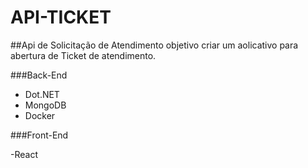 # API-TICKET
##Api de Solicitação de Atendimento
objetivo criar um aolicativo para abertura de Ticket de atendimento.

###Back-End

- Dot.NET
- MongoDB
- Docker



###Front-End

-React
